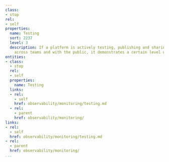 ```yaml
---
class:
- stop
rel:
- self
properties:
  name: Testing
  sort: 2237
  level: 3
  description: If a platform is actively testing, publishing and sharing these tests
    across teams and with the public, it demonstrates a certain level of maturity.
entities:
- class:
  - stop
  rel:
  - self
  properties:
    name: Testing
  links:
  - rel:
    - self
    href: observability/monitoring/testing.md
  - rel:
    - parent
    href: observability/monitoring/
links:
- rel:
  - self
  href: observability/monitoring/testing.md
- rel:
  - parent
  href: observability/monitoring/
...
```

